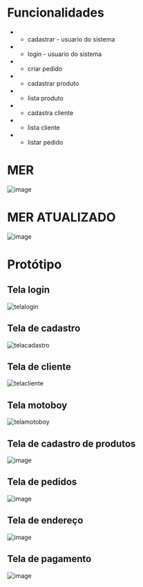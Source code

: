 # Funcionalidades

* - cadastrar - usuario do sistema 
* - login - usuario do sistema 
* - criar pedido
* - cadastrar produto
* - lista produto
* - cadastra cliente 
* - lista cliente 
* - listar pedido
 

# MER 

![image](https://github.com/carlosgomessouza/Pizzaria-Senac/assets/143233334/6fd268e0-8e28-4737-8a0d-47cde915bbe2)

# MER ATUALIZADO

![image](https://github.com/carlosgomessouza/Pizzaria-Senac/assets/143233334/df206575-51b4-42f3-9a6a-93421c942033)



# Protótipo
## Tela login

![telalogin](https://github.com/carlosgomessouza/Pizzaria-Senac/assets/102757641/8398618e-5f18-4137-ae05-adb38c089cc4)

## Tela de cadastro

![telacadastro](https://github.com/carlosgomessouza/Pizzaria-Senac/assets/102757641/7872a40e-3944-41c0-9398-bda5901235a7)

## Tela de cliente

![telacliente](https://github.com/carlosgomessouza/Pizzaria-Senac/assets/102757641/09e242b2-37d4-49b1-8a71-6dc2f790f302)


## Tela motoboy

![telamotoboy](https://github.com/carlosgomessouza/Pizzaria-Senac/assets/102757641/dcae3905-4d90-43b9-a409-9983554c0472)


## Tela de cadastro de produtos

![image](https://github.com/carlosgomessouza/Pizzaria-Senac/assets/143851063/2eba175d-e780-45cc-823b-298da210ad2f)


## Tela de pedidos

![image](https://github.com/carlosgomessouza/Pizzaria-Senac/assets/143851063/eba1f613-7a98-4f68-8d76-350fbb5e809c)

## Tela de endereço

![image](https://github.com/carlosgomessouza/Pizzaria-Senac/assets/143851063/439018d4-58e2-4b9d-8abb-e9b6cbc3c3a4)


## Tela de pagamento

![image](https://github.com/carlosgomessouza/Pizzaria-Senac/assets/143851063/a40d0380-c41c-4aff-97fd-08f94f4716a2)



